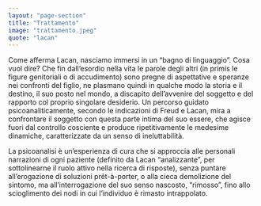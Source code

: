 ```yaml
---
layout: "page-section"
title: "Trattamento"
image: "trattamento.jpeg"
quote: "lacan"
---
```


Come afferma Lacan, nasciamo immersi in un “bagno di linguaggio”. Cosa vuol dire? Che fin dall’esordio nella vita le parole degli altri (in primis le figure genitoriali o di accudimento) sono pregne di aspettative e speranze nei confronti del figlio, ne plasmano quindi in qualche modo la storia e il destino, il suo posto nel mondo, a discapito dell’avvenire del soggetto e del rapporto col proprio singolare desiderio. Un percorso guidato psicoanaliticamente, secondo le indicazioni di Freud e Lacan, mira a confrontare il soggetto con questa parte intima del suo essere, che agisce fuori dal controllo cosciente e produce ripetitivamente le medesime dinamiche, caratterizzate da un senso di ineluttabilità.

La psicoanalisi è un’esperienza di cura che si approccia alle personali narrazioni di ogni paziente (definito da Lacan “analizzante”, per sottolinearne il ruolo attivo nella ricerca di risposte), senza puntare all’erogazione di soluzioni prêt-à-porter, o alla cieca demolizione del sintomo, ma all’interrogazione del suo senso nascosto, “rimosso”, fino allo scioglimento dei nodi in cui l’individuo è rimasto intrappolato.
